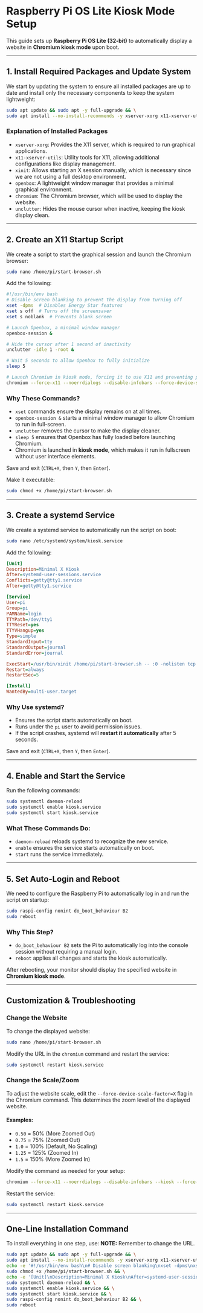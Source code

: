 # Raspberry Pi OS Lite Kiosk Mode Setup

This guide sets up **Raspberry Pi OS Lite (32-bit)** to automatically display a website in **Chromium kiosk mode** upon boot.

---

## **1. Install Required Packages and Update System**

We start by updating the system to ensure all installed packages are up to date and install only the necessary components to keep the system lightweight:

```sh
sudo apt update && sudo apt -y full-upgrade && \
sudo apt install --no-install-recommends -y xserver-xorg x11-xserver-utils xinit openbox chromium unclutter
```

### **Explanation of Installed Packages**
- `xserver-xorg`: Provides the X11 server, which is required to run graphical applications.
- `x11-xserver-utils`: Utility tools for X11, allowing additional configurations like display management.
- `xinit`: Allows starting an X session manually, which is necessary since we are not using a full desktop environment.
- `openbox`: A lightweight window manager that provides a minimal graphical environment.
- `chromium`: The Chromium browser, which will be used to display the website.
- `unclutter`: Hides the mouse cursor when inactive, keeping the kiosk display clean.

---

## **2. Create an X11 Startup Script**

We create a script to start the graphical session and launch the Chromium browser:

```sh
sudo nano /home/pi/start-browser.sh
```

Add the following:

```sh
#!/usr/bin/env bash
# Disable screen blanking to prevent the display from turning off
xset -dpms  # Disables Energy Star features
xset s off  # Turns off the screensaver
xset s noblank  # Prevents blank screen

# Launch Openbox, a minimal window manager
openbox-session &

# Hide the cursor after 1 second of inactivity
unclutter -idle 1 -root &

# Wait 5 seconds to allow Openbox to fully initialize
sleep 5

# Launch Chromium in kiosk mode, forcing it to use X11 and preventing pop-ups
chromium --force-x11 --noerrdialogs --disable-infobars --force-device-scale-factor=1.0 --kiosk "http(s)://your-website-url"
```

### **Why These Commands?**
- `xset` commands ensure the display remains on at all times.
- `openbox-session &` starts a minimal window manager to allow Chromium to run in full-screen.
- `unclutter` removes the cursor to make the display cleaner.
- `sleep 5` ensures that Openbox has fully loaded before launching Chromium.
- Chromium is launched in **kiosk mode**, which makes it run in fullscreen without user interface elements.

Save and exit (`CTRL+X`, then `Y`, then `Enter`).

Make it executable:

```sh
sudo chmod +x /home/pi/start-browser.sh
```

---

## **3. Create a systemd Service**

We create a systemd service to automatically run the script on boot:

```sh
sudo nano /etc/systemd/system/kiosk.service
```

Add the following:

```ini
[Unit]
Description=Minimal X Kiosk
After=systemd-user-sessions.service
Conflicts=getty@tty1.service
After=getty@tty1.service

[Service]
User=pi
Group=pi
PAMName=login
TTYPath=/dev/tty1
TTYReset=yes
TTYVHangup=yes
Type=simple
StandardInput=tty
StandardOutput=journal
StandardError=journal

ExecStart=/usr/bin/xinit /home/pi/start-browser.sh -- :0 -nolisten tcp vt1
Restart=always
RestartSec=5

[Install]
WantedBy=multi-user.target
```

### **Why Use systemd?**
- Ensures the script starts automatically on boot.
- Runs under the `pi` user to avoid permission issues.
- If the script crashes, systemd will **restart it automatically** after 5 seconds.

Save and exit (`CTRL+X`, then `Y`, then `Enter`).

---

## **4. Enable and Start the Service**

Run the following commands:

```sh
sudo systemctl daemon-reload
sudo systemctl enable kiosk.service
sudo systemctl start kiosk.service
```

### **What These Commands Do:**
- `daemon-reload` reloads systemd to recognize the new service.
- `enable` ensures the service starts automatically on boot.
- `start` runs the service immediately.

---

## **5. Set Auto-Login and Reboot**

We need to configure the Raspberry Pi to automatically log in and run the script on startup:

```sh
sudo raspi-config nonint do_boot_behaviour B2
sudo reboot
```

### **Why This Step?**
- `do_boot_behaviour B2` sets the Pi to automatically log into the console session without requiring a manual login.
- `reboot` applies all changes and starts the kiosk automatically.

After rebooting, your monitor should display the specified website in **Chromium kiosk mode**.

---

## **Customization & Troubleshooting**

### **Change the Website**

To change the displayed website:

```sh
sudo nano /home/pi/start-browser.sh
```

Modify the URL in the `chromium` command and restart the service:

```sh
sudo systemctl restart kiosk.service
```

### **Change the Scale/Zoom**

To adjust the website scale, edit the `--force-device-scale-factor=X` flag in the Chromium command. This determines the zoom level of the displayed website.

#### **Examples:**
- `0.50`  = 50%   (More Zoomed Out)
- `0.75`  = 75%   (Zoomed Out)
- `1.0`   = 100%  (Default, No Scaling)
- `1.25`  = 125%  (Zoomed In)
- `1.5`   = 150%  (More Zoomed In)

Modify the command as needed for your setup:

```sh
chromium --force-x11 --noerrdialogs --disable-infobars --kiosk --force-device-scale-factor=`1.5` "http(s)://your-website-url"
```

Restart the service:

```sh
sudo systemctl restart kiosk.service
```

---

## **One-Line Installation Command**

To install everything in one step, use:
**NOTE:** Remember to change the URL.

```sh
sudo apt update && sudo apt -y full-upgrade && \
sudo apt install --no-install-recommends -y xserver-xorg x11-xserver-utils xinit openbox chromium unclutter && \
echo -e '#!/usr/bin/env bash\n# Disable screen blanking\nxset -dpms\nxset s off\nxset s noblank\n\n# Launch openbox\nopenbox-session &\n\n# Hide cursor after 1 second of inactivity\nunclutter -idle 1 -root &\n\n# Wait 5 seconds for Openbox to settle\nsleep 5\n\n# Launch Chromium in kiosk mode\nchromium --force-x11 --noerrdialogs --disable-infobars --force-device-scale-factor=1.0 --kiosk "https://www.erdetfredag.dk/"' | sudo tee /home/pi/start-browser.sh > /dev/null && \
sudo chmod +x /home/pi/start-browser.sh && \
echo -e '[Unit]\nDescription=Minimal X Kiosk\nAfter=systemd-user-sessions.service\nConflicts=getty@tty1.service\nAfter=getty@tty1.service\n\n[Service]\nUser=pi\nGroup=pi\nPAMName=login\nTTYPath=/dev/tty1\nTTYReset=yes\nTTYVHangup=yes\nType=simple\nStandardInput=tty\nStandardOutput=journal\nStandardError=journal\n\nExecStart=/usr/bin/xinit /home/pi/start-browser.sh -- :0 -nolisten tcp vt1\nRestart=always\nRestartSec=5\n\n[Install]\nWantedBy=multi-user.target' | sudo tee /etc/systemd/system/kiosk.service > /dev/null && \
sudo systemctl daemon-reload && \
sudo systemctl enable kiosk.service && \
sudo systemctl start kiosk.service && \
sudo raspi-config nonint do_boot_behaviour B2 && \
sudo reboot
```
